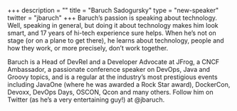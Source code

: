 +++
description = ""
title = "Baruch Sadogursky"
type = "new-speaker"
twitter = "jbaruch"
+++
Baruch’s passion is speaking about technology. Well, speaking in general, but doing it about technology makes him look smart, and 17 years of hi-tech experience sure helps. When he’s not on stage (or on a plane to get there), he learns about technology, people and how they work, or more precisely, don’t work together.

Baruch is a Head of DevRel and a Developer Advocate at JFrog, a CNCF Ambassador, a passionate conference speaker on DevOps, Java and Groovy topics, and is a regular at the industry’s most prestigious events including JavaOne (where he was awarded a Rock Star award), DockerCon, Devoxx, DevOps Days, OSCON, Qcon and many others. Follow him on Twitter (as he’s a very entertaining guy!) at @jbaruch.
